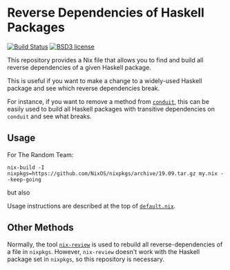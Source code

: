 # Reverse Dependencies of Haskell Packages

[![Build Status](https://secure.travis-ci.org/cdepillabout/nix-reverse-deps-of-haskell-package.svg)](http://travis-ci.org/cdepillabout/nix-reverse-deps-of-haskell-package)
[![BSD3 license](https://img.shields.io/badge/license-BSD3-blue.svg)](./LICENSE)

This repository provides a Nix file that allows you to find and build all
reverse dependencies of a given Haskell package.

This is useful if you want to make a change to a widely-used Haskell package
and see which reverse dependencies break.

For instance, if you want to remove a method from
[`conduit`](http://hackage.haskell.org/package/conduit), this can be easily
used to build all Haskell packages with transitive dependencies on `conduit`
and see what breaks.

## Usage

For The Random Team:

```
nix-build -I nixpkgs=https://github.com/NixOS/nixpkgs/archive/19.09.tar.gz my.nix --keep-going
```

but also

Usage instructions are described at the top of [`default.nix`](./default.nix).

## Other Methods

Normally, the tool [`nix-review`](https://github.com/Mic92/nix-review)
is used to rebuild all reverse-dependencies of a file in `nixpkgs`.  However,
`nix-review` doesn't work with the Haskell package set in `nixpkgs`, so this
repository is necessary.
